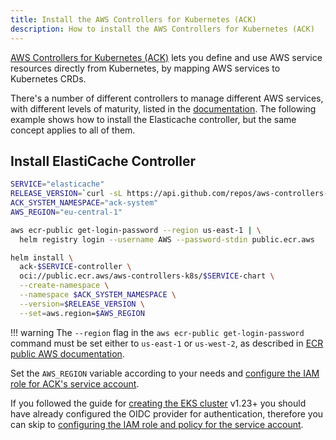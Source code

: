 ```yaml
---
title: Install the AWS Controllers for Kubernetes (ACK)
description: How to install the AWS Controllers for Kubernetes (ACK)
---
```


[AWS Controllers for Kubernetes (ACK)][ack-overview] lets you define and use AWS service resources directly from Kubernetes, by mapping AWS services to Kubernetes CRDs.

There's a number of different controllers to manage different AWS services, with different levels of maturity, listed in the [documentation](https://aws-controllers-k8s.github.io/community/docs/community/services/).
The following example shows how to install the Elasticache controller, but the same concept applies to all of them.

[ack-overview]: https://aws-controllers-k8s.github.io/community/docs/community/overview/

## Install ElastiCache Controller

```sh
SERVICE="elasticache"
RELEASE_VERSION=`curl -sL https://api.github.com/repos/aws-controllers-k8s/$SERVICE-controller/releases/latest | grep '"tag_name":' | cut -d'"' -f4`
ACK_SYSTEM_NAMESPACE="ack-system"
AWS_REGION="eu-central-1"

aws ecr-public get-login-password --region us-east-1 | \
  helm registry login --username AWS --password-stdin public.ecr.aws

helm install \
  ack-$SERVICE-controller \
  oci://public.ecr.aws/aws-controllers-k8s/$SERVICE-chart \
  --create-namespace \
  --namespace $ACK_SYSTEM_NAMESPACE \
  --version=$RELEASE_VERSION \
  --set=aws.region=$AWS_REGION
```

!!! warning
    The `--region` flag in the `aws ecr-public get-login-password` command must be set either to `us-east-1` or `us-west-2`, as described in [ECR public AWS documentation](https://docs.aws.amazon.com/general/latest/gr/ecr-public.html).

Set the `AWS_REGION` variable according to your needs and
[configure the IAM role for ACK's service account](https://aws-controllers-k8s.github.io/community/docs/user-docs/irsa/#step-1-create-an-oidc-identity-provider-for-your-cluster).

If you followed the guide for [creating the EKS cluster][create-eks] v1.23+ you should have already configured the OIDC provider for authentication,
therefore you can skip to [configuring the IAM role and policy for the service account](https://aws-controllers-k8s.github.io/community/docs/user-docs/irsa/#step-2-create-an-iam-role-and-policy-for-your-service-account).

[create-eks]: ./eks.md

